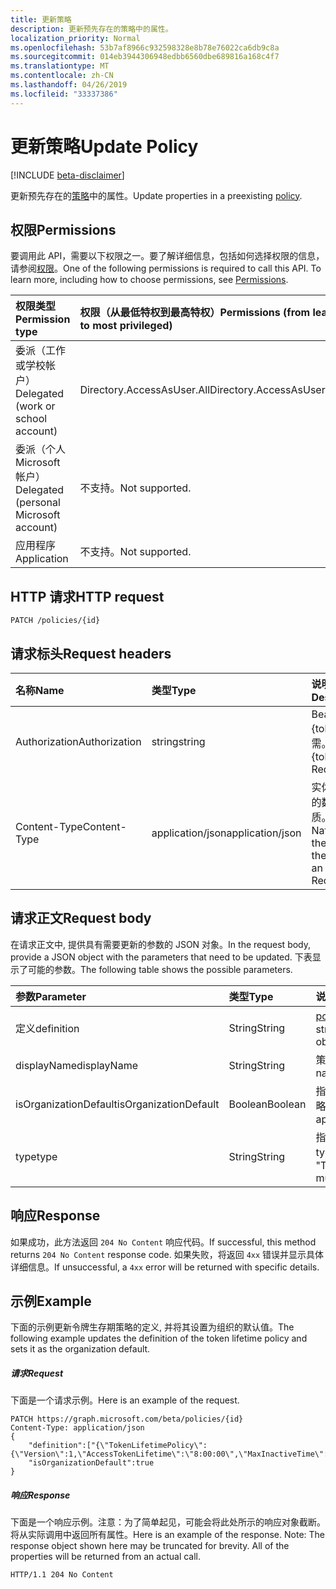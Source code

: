 ```yaml
---
title: 更新策略
description: 更新预先存在的策略中的属性。
localization_priority: Normal
ms.openlocfilehash: 53b7af8966c932598328e8b78e76022ca6db9c8a
ms.sourcegitcommit: 014eb3944306948edbb6560dbe689816a168c4f7
ms.translationtype: MT
ms.contentlocale: zh-CN
ms.lasthandoff: 04/26/2019
ms.locfileid: "33337386"
---
```

# <a name="update-policy"></a><span data-ttu-id="53512-103">更新策略</span><span class="sxs-lookup"><span data-stu-id="53512-103">Update Policy</span></span>

[!INCLUDE [beta-disclaimer](../../includes/beta-disclaimer.md)]

<span data-ttu-id="53512-104">更新预先存在的[策略](../resources/policy.md)中的属性。</span><span class="sxs-lookup"><span data-stu-id="53512-104">Update properties in a preexisting [policy](../resources/policy.md).</span></span>

## <a name="permissions"></a><span data-ttu-id="53512-105">权限</span><span class="sxs-lookup"><span data-stu-id="53512-105">Permissions</span></span>
<span data-ttu-id="53512-p101">要调用此 API，需要以下权限之一。要了解详细信息，包括如何选择权限的信息，请参阅[权限](/graph/permissions-reference)。</span><span class="sxs-lookup"><span data-stu-id="53512-p101">One of the following permissions is required to call this API. To learn more, including how to choose permissions, see [Permissions](/graph/permissions-reference).</span></span>

|<span data-ttu-id="53512-108">权限类型</span><span class="sxs-lookup"><span data-stu-id="53512-108">Permission type</span></span>      | <span data-ttu-id="53512-109">权限（从最低特权到最高特权）</span><span class="sxs-lookup"><span data-stu-id="53512-109">Permissions (from least to most privileged)</span></span>              |
|:--------------------|:---------------------------------------------------------|
|<span data-ttu-id="53512-110">委派（工作或学校帐户）</span><span class="sxs-lookup"><span data-stu-id="53512-110">Delegated (work or school account)</span></span> | <span data-ttu-id="53512-111">Directory.AccessAsUser.All</span><span class="sxs-lookup"><span data-stu-id="53512-111">Directory.AccessAsUser.All</span></span>    |
|<span data-ttu-id="53512-112">委派（个人 Microsoft 帐户）</span><span class="sxs-lookup"><span data-stu-id="53512-112">Delegated (personal Microsoft account)</span></span> | <span data-ttu-id="53512-113">不支持。</span><span class="sxs-lookup"><span data-stu-id="53512-113">Not supported.</span></span>    |
|<span data-ttu-id="53512-114">应用程序</span><span class="sxs-lookup"><span data-stu-id="53512-114">Application</span></span> | <span data-ttu-id="53512-115">不支持。</span><span class="sxs-lookup"><span data-stu-id="53512-115">Not supported.</span></span> |

## <a name="http-request"></a><span data-ttu-id="53512-116">HTTP 请求</span><span class="sxs-lookup"><span data-stu-id="53512-116">HTTP request</span></span>

```http
PATCH /policies/{id}
```
## <a name="request-headers"></a><span data-ttu-id="53512-117">请求标头</span><span class="sxs-lookup"><span data-stu-id="53512-117">Request headers</span></span>
| <span data-ttu-id="53512-118">名称</span><span class="sxs-lookup"><span data-stu-id="53512-118">Name</span></span>       | <span data-ttu-id="53512-119">类型</span><span class="sxs-lookup"><span data-stu-id="53512-119">Type</span></span> | <span data-ttu-id="53512-120">说明</span><span class="sxs-lookup"><span data-stu-id="53512-120">Description</span></span>|
|:---------------|:--------|:----------|
| <span data-ttu-id="53512-121">Authorization</span><span class="sxs-lookup"><span data-stu-id="53512-121">Authorization</span></span>  | <span data-ttu-id="53512-122">string</span><span class="sxs-lookup"><span data-stu-id="53512-122">string</span></span>  | <span data-ttu-id="53512-p102">Bearer {token}。必需。</span><span class="sxs-lookup"><span data-stu-id="53512-p102">Bearer {token}. Required.</span></span> |
| <span data-ttu-id="53512-125">Content-Type</span><span class="sxs-lookup"><span data-stu-id="53512-125">Content-Type</span></span> | <span data-ttu-id="53512-126">application/json</span><span class="sxs-lookup"><span data-stu-id="53512-126">application/json</span></span>  | <span data-ttu-id="53512-p103">实体正文中的数据性质。必需。</span><span class="sxs-lookup"><span data-stu-id="53512-p103">Nature of the data in the body of an entity. Required.</span></span> |

## <a name="request-body"></a><span data-ttu-id="53512-129">请求正文</span><span class="sxs-lookup"><span data-stu-id="53512-129">Request body</span></span>
<span data-ttu-id="53512-130">在请求正文中, 提供具有需要更新的参数的 JSON 对象。</span><span class="sxs-lookup"><span data-stu-id="53512-130">In the request body, provide a JSON object with the parameters that need to be updated.</span></span> <span data-ttu-id="53512-131">下表显示了可能的参数。</span><span class="sxs-lookup"><span data-stu-id="53512-131">The following table shows the possible parameters.</span></span>

| <span data-ttu-id="53512-132">参数</span><span class="sxs-lookup"><span data-stu-id="53512-132">Parameter</span></span>    | <span data-ttu-id="53512-133">类型</span><span class="sxs-lookup"><span data-stu-id="53512-133">Type</span></span>   |<span data-ttu-id="53512-134">说明</span><span class="sxs-lookup"><span data-stu-id="53512-134">Description</span></span>|
|:---------------|:--------|:----------|
|<span data-ttu-id="53512-135">定义</span><span class="sxs-lookup"><span data-stu-id="53512-135">definition</span></span>|<span data-ttu-id="53512-136">String</span><span class="sxs-lookup"><span data-stu-id="53512-136">String</span></span>|<span data-ttu-id="53512-137">[policy](../resources/policy.md)对象的字符串化版本。</span><span class="sxs-lookup"><span data-stu-id="53512-137">The stringified version of the [policy](../resources/policy.md) object.</span></span>|
|<span data-ttu-id="53512-138">displayName</span><span class="sxs-lookup"><span data-stu-id="53512-138">displayName</span></span>|<span data-ttu-id="53512-139">String</span><span class="sxs-lookup"><span data-stu-id="53512-139">String</span></span>|<span data-ttu-id="53512-140">策略的自定义名称。</span><span class="sxs-lookup"><span data-stu-id="53512-140">A custom name for the policy.</span></span>|
|<span data-ttu-id="53512-141">isOrganizationDefault</span><span class="sxs-lookup"><span data-stu-id="53512-141">isOrganizationDefault</span></span>|<span data-ttu-id="53512-142">Boolean</span><span class="sxs-lookup"><span data-stu-id="53512-142">Boolean</span></span>|<span data-ttu-id="53512-143">指定默认情况下是否应用此策略。</span><span class="sxs-lookup"><span data-stu-id="53512-143">Specifies if this policy is applied by default.</span></span>|
|<span data-ttu-id="53512-144">type</span><span class="sxs-lookup"><span data-stu-id="53512-144">type</span></span>|<span data-ttu-id="53512-145">String</span><span class="sxs-lookup"><span data-stu-id="53512-145">String</span></span>|<span data-ttu-id="53512-146">指定策略的类型。</span><span class="sxs-lookup"><span data-stu-id="53512-146">Specifies the type of policy.</span></span> <span data-ttu-id="53512-147">当前必须是 "TokenLifetimePolicy"</span><span class="sxs-lookup"><span data-stu-id="53512-147">Currently must be "TokenLifetimePolicy"</span></span>|

## <a name="response"></a><span data-ttu-id="53512-148">响应</span><span class="sxs-lookup"><span data-stu-id="53512-148">Response</span></span>

<span data-ttu-id="53512-149">如果成功，此方法返回 `204 No Content` 响应代码。</span><span class="sxs-lookup"><span data-stu-id="53512-149">If successful, this method returns `204 No Content` response code.</span></span> <span data-ttu-id="53512-150">如果失败，将返回 `4xx` 错误并显示具体详细信息。</span><span class="sxs-lookup"><span data-stu-id="53512-150">If unsuccessful, a `4xx` error will be returned with specific details.</span></span>

## <a name="example"></a><span data-ttu-id="53512-151">示例</span><span class="sxs-lookup"><span data-stu-id="53512-151">Example</span></span>
<span data-ttu-id="53512-152">下面的示例更新令牌生存期策略的定义, 并将其设置为组织的默认值。</span><span class="sxs-lookup"><span data-stu-id="53512-152">The following example updates the definition of the token lifetime policy and sets it as the organization default.</span></span>

##### <a name="request"></a><span data-ttu-id="53512-153">请求</span><span class="sxs-lookup"><span data-stu-id="53512-153">Request</span></span>
<span data-ttu-id="53512-154">下面是一个请求示例。</span><span class="sxs-lookup"><span data-stu-id="53512-154">Here is an example of the request.</span></span>

```http
PATCH https://graph.microsoft.com/beta/policies/{id}
Content-Type: application/json
{
    "definition":["{\"TokenLifetimePolicy\":{\"Version\":1,\"AccessTokenLifetime\":\"8:00:00\",\"MaxInactiveTime\":\"20:00:00\",}}"],
    "isOrganizationDefault":true
}
```

##### <a name="response"></a><span data-ttu-id="53512-155">响应</span><span class="sxs-lookup"><span data-stu-id="53512-155">Response</span></span>
<span data-ttu-id="53512-p107">下面是一个响应示例。注意：为了简单起见，可能会将此处所示的响应对象截断。将从实际调用中返回所有属性。</span><span class="sxs-lookup"><span data-stu-id="53512-p107">Here is an example of the response. Note: The response object shown here may be truncated for brevity. All of the properties will be returned from an actual call.</span></span>

```http
HTTP/1.1 204 No Content
```
